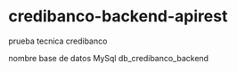 # credibanco-backend-apirest
prueba tecnica credibanco

nombre base de datos MySql db_credibanco_backend
